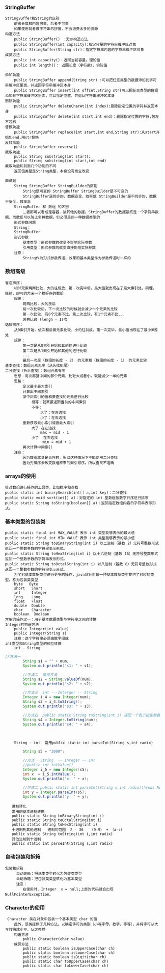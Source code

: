 ### StringBuffer
    StringBuffer和String的区别
        前者长度和内容可变，后者不可变
        如果使用前者做字符串的拼接，不会浪费太多的资源
    构造方法
        public StringBuffer() ：无参构造方法
        public StringBuffer(int capacity):指定容量的字符串缓冲区对象
        public StringBuffer(String str)：指定字符串内容的字符串缓冲区对象
    成员方法
        public int capacity()：返回当前容量，理论值
        public int length()： 返回长度（字符数），实际值

    添加功能
        public StringBuffer append(String str) :可以把任意类型的数据添加到字符串缓冲区里面，并返回字符串缓冲区本身
        public StringBuffer insert(int offset,String str)可以把任意类型的数据添加到字符串缓冲区里面，可以指定位置，并返回字符串缓冲区本身
    删除功能
        public StringBuffer deleteCharAt(int index):删除指定位置的字符并返回本身
        public StringBuffer delete(int start,int end)：删除指定位置的字符,包左不包右
    替换功能
        public StringBuffer replace(int start,int end,String str):从start开始到end,用str替换
    反转功能
        public StringBuffer reverse()
    截取功能
        public String substring(int start):
        public String substring(int start,int end)
    截取功能和前面几个功能的不同
        返回值类型是String类型，本身没有发生改变
        
    面试题
        String StringBuffer StringBuilder的区别
            String是可变的 StringBuffer StringBuilder是不可变的
            StringBuffer是同步的，数据安全，效率低 StringBuilder是不同步的，数据不安全，效率高
        StringBuffer 和 数组 的区别
            二者都可以看成是容器，装其他的数据，StringBuffer的数据最终是一个字符串数据，而数组可以防止多种数据，但必须是同一种数据类型的
        形式参数问题
        String：
        StringBuffer
        形式参数
            基本类型：形式参数的改变不影响实际参数
            引用类型：形式参数的改变直接影响实际参数
        注意：
            String作为形式参数传递，效果和基本类型作为参数传递时一样的
  
### 数组高级
    冒泡排序：
        相邻元素两两比较，大的往后放，第一次完毕后，最大值就出现在了最大索引处，同理，继续，即可的大宋一个排好序的数组
        规律：
            两两比较，大的放后
            每一次比较后，下一次比较的时候就会减少一个元素的比较
            第一次比较，有0个元素不比，第二次比较，有1个元素不比...
            总共比较 (lengh - 1)次 
    选择排序：
        从0索引开始，依次和后面元素比较，小的往前放，第一次完毕，最小值出现在了最小索引处
        规律：
            第一次是从0索引开始和其他的进行比较
            第二次是从1索引开始和其他的进行比较
            ...
            最后一次是（数组的长度 - 2） 的元素和（数组的长度 - 1） 的元素比较
    基本查找：数组元素无序（从头找到尾）
    二分查找（折半查找）：数组元素有序
        思想：每次都猜中间的那个元素，比较大或者小，就能减少一半的元素
        思路：
            定义最小最大索引
            计算出中间索引
            拿中间索引的值和要查找的元素进行比较
                相等：就直接返回当前的中间索引
                不等：
                    大了：在左边找
                    小了：在右边找
            重新获取最小索引或者最大索引
                大了 在左边找
                    max = mid - 1
                小了  在右边找
                     min = mid + 1
            再次计算中间索引
        注意：
            因为数组本身是无序的，所以这种情况下不能使用二分查找
            因为先排序会改变数组原来的索引顺序，所以查找不准确
### arrays的使用
    针对数组进行操作的工具类，比如排序和查找
    public static int binarySearch(int[] a,int key)：二分查找
    public static void sort(int[] a)：对指定的 int 型数组按数字升序进行排序
    public static String toString(boolean[] a)：返回指定数组内容的字符串表示形式。

### 基本类型的包装类
    public static final int MAX_VALUE 表示 int 类型能够表示的最大值
    public static final int MIN_VALUE 表示 int 类型能够表示的最小值
    public static String toBinaryString(int i) 以二进制（基数 2）无符号整数形式返回一个整数参数的字符串表示形式。
    public static String toHexString(int i) 以十六进制（基数 16）无符号整数形式返回一个整数参数的字符串表示形式。
    public static String toOctalString(int i) 以八进制（基数 8）无符号整数形式返回一个整数参数的字符串表示形式。
        为了对基本数据类型进行更多的操作，java就针对每一种基本数据类型提供了对应的类型，称为包装类类型
        byte   Byte
        short   Short
        int     Integer
        long    Long
        float   Float
        double  Double
        char    Character
        boolean  Boolean
    常用的操作之一：用于基本数据类型与字符串之间的转换
    Integer的构造方法
        public Integer(int value)
        public Integer(String s)
        注意：这个字符串必须由数字组成
    int类型和String类型的相互转换
        int – String
 ```java
 //方法一
         String s1 = "" + num;
         System.out.println("s1: " + s1);
 
         //方法二  推荐方法
         String s2 = String.valueOf(num);
         System.out.println("s2: " + s2);
 
         //方法三  int ---Interger -- String
         Integer i_4 = new Integer(num);
         String s3 = i_4.toString();
         System.out.println("s3: " + s3);
 
         //方式四  public static String toString(int i) 返回一个表示指定整数的 String 对象
         String s4 = Integer.toString(num);
         System.out.println("s4: " + s4);

        
 ```       
        String – int  常用public static int parseInt(String s,int radix)
```java
        String s5 = "2000";

        //方式一 String  -- Integer -- int
        //public int intValue()
        Integer i_5 = new Integer(s5);
        int x  = i_5.intValue();
        System.out.println("x: " + x);

        //方式二 public static int parseInt(String s,int radix)throws NumberFormatException
        int y = Integer.parseInt(s5);
        System.out.println("y: " + y);
```        

       进制转化
       常用的基本进制转换
       public static String toBinaryString(int i)
       public static String toOctalString(int i)
       public static String toHexString(int i)
       十进制到其他进制   进制的范围  2 - 36   （0-9） + （a-z）
       public static String toString(int i,int radix)
       其他进制到十进制
       public static int parseInt(String s,int radix)
### 自动包装和拆箱
    包装和拆箱
         自动装箱：把基本类型转化为包装类类型
         自动拆箱：把包装类类型转化为基本类型
         注意：
            在使用时，Integer  x = null;上面的代码就会出现NullPointerException。

### Character的使用
     Character 类在对象中包装一个基本类型 char 的值
        此外，该类提供了几种方法，以确定字符的类别（小写字母，数字，等等），并将字符从大写转换成小写，反之亦然
        构造方法
            public Character(char value)
        成员方法
            public static boolean isUpperCase(char ch)
            public static boolean isLowerCase(char ch)
            public static boolean isDigit(char ch)
            public static char toUpperCase(char ch)
            public static char toLowerCase(char ch)                   


                            
                    
            
                    
                    
          